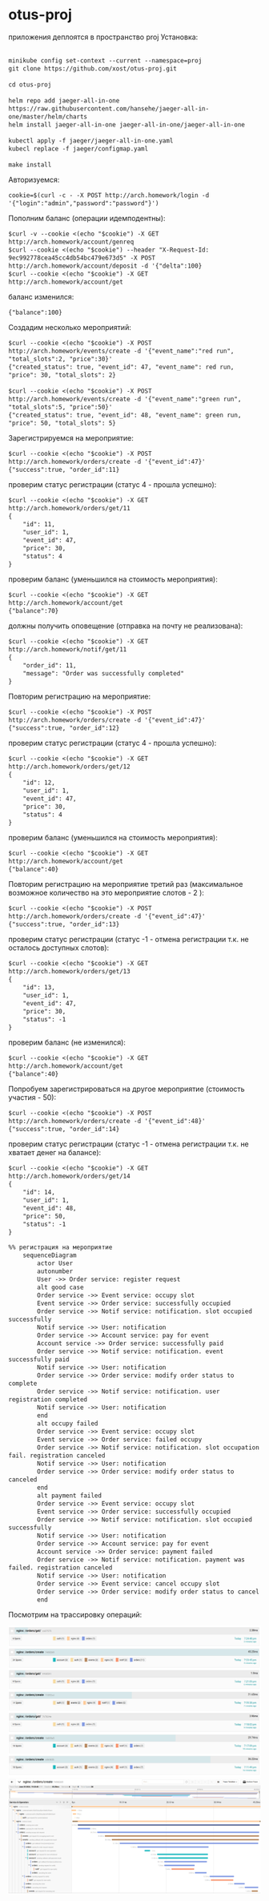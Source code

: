 # otus-proj


приложения деплоятся в пространство proj
Установка:
```

minikube config set-context --current --namespace=proj
git clone https://github.com/xost/otus-proj.git

cd otus-proj

helm repo add jaeger-all-in-one https://raw.githubusercontent.com/hansehe/jaeger-all-in-one/master/helm/charts
helm install jaeger-all-in-one jaeger-all-in-one/jaeger-all-in-one

kubectl apply -f jaeger/jaeger-all-in-one.yaml
kubecl replace -f jaeger/configmap.yaml

make install
```
Авторизуемся:
```
cookie=$(curl -c - -X POST http://arch.homework/login -d '{"login":"admin","password":"password"}')
```
Пополним баланс (операции идемподентны):
```
$curl -v --cookie <(echo "$cookie") -X GET http://arch.homework/account/genreq
$curl --cookie <(echo "$cookie") --header "X-Request-Id: 9ec992778cea45cc4db54bc479e673d5" -X POST http://arch.homework/account/deposit -d '{"delta":100}
$curl --cookie <(echo "$cookie") -X GET http://arch.homework/account/get
```
баланс изменился:
```
{"balance":100}
```
Cоздадим несколько мероприятий:
```
$curl --cookie <(echo "$cookie") -X POST http://arch.homework/events/create -d '{"event_name":"red run", "total_slots":2, "price":30}'
{"created_status": true, "event_id": 47, "event_name": red run, "price": 30, "total_slots": 2}

$curl --cookie <(echo "$cookie") -X POST http://arch.homework/events/create -d '{"event_name":"green run", "total_slots":5, "price":50}'
{"created_status": true, "event_id": 48, "event_name": green run, "price": 50, "total_slots": 5}
```
Зарегистрируемся на мероприятие:
```
$curl --cookie <(echo "$cookie") -X POST http://arch.homework/orders/create -d '{"event_id":47}'
{"success":true, "order_id":11}
```
проверим статус регистрации (статус 4 - прошла успешно):
```
$curl --cookie <(echo "$cookie") -X GET http://arch.homework/orders/get/11
{
	"id": 11,
	"user_id": 1,
	"event_id": 47,
	"price": 30,
	"status": 4
}
```
проверим баланс (уменьшился на стоимость мероприятия):
```
$curl --cookie <(echo "$cookie") -X GET http://arch.homework/account/get
{"balance":70}
```
должны получить оповещение (отправка на почту не реализована):
```
$curl --cookie <(echo "$cookie") -X GET http://arch.homework/notif/get/11
{
	"order_id": 11,
	"message": "Order was successfully completed"
}

```
Повторим регистрацию на мероприятие:
```
$curl --cookie <(echo "$cookie") -X POST http://arch.homework/orders/create -d '{"event_id":47}'
{"success":true, "order_id":12}
```
проверим статус регистрации (статус 4 - прошла успешно):
```
$curl --cookie <(echo "$cookie") -X GET http://arch.homework/orders/get/12
{
	"id": 12,
	"user_id": 1,
	"event_id": 47,
	"price": 30,
	"status": 4
}
```
проверим баланс (уменьшился на стоимость мероприятия):
```
$curl --cookie <(echo "$cookie") -X GET http://arch.homework/account/get
{"balance":40}
```
Повторим регистрацию на мероприятие третий раз (максимальное возможное количество на это мероприятие слотов - 2 ):
```
$curl --cookie <(echo "$cookie") -X POST http://arch.homework/orders/create -d '{"event_id":47}'
{"success":true, "order_id":13}
```
проверим статус регистрации (статус -1 - отмена регистрации т.к. не осталось доступных слотов):
```
$curl --cookie <(echo "$cookie") -X GET http://arch.homework/orders/get/13
{
	"id": 13,
	"user_id": 1,
	"event_id": 47,
	"price": 30,
	"status": -1
}
```
проверим баланс (не изменился):
```
$curl --cookie <(echo "$cookie") -X GET http://arch.homework/account/get
{"balance":40}
```
Попробуем зарегистрироваться на другое мероприятие (стоимость участия - 50):
```
$curl --cookie <(echo "$cookie") -X POST http://arch.homework/orders/create -d '{"event_id":48}'
{"success":true, "order_id":14}
```
проверим статус регистрации (статус -1 - отмена регистрации т.к. не хватает денег на балансе):
```
$curl --cookie <(echo "$cookie") -X GET http://arch.homework/orders/get/14
{
	"id": 14,
	"user_id": 1,
	"event_id": 48,
	"price": 50,
	"status": -1
}
```


```mermaid
%% регистрация на мероприятие
    sequenceDiagram
        actor User
        autonumber
        User ->> Order service: register request
        alt good case
        Order service ->> Event service: occupy slot
        Event service ->> Order service: successfully occupied
        Order service ->> Notif service: notification. slot occupied successfully
        Notif service ->> User: notification
        Order service ->> Account service: pay for event
        Account service ->> Order service: successfully paid
        Order service ->> Notif service: notification. event successfully paid
        Notif service ->> User: notification
        Order service ->> Order service: modify order status to complete
        Order service ->> Notif service: notification. user registration completed
        Notif service ->> User: notification
        end
        alt occupy failed
        Order service ->> Event service: occupy slot
        Event service ->> Order service: failed occupy
        Order service ->> Notif service: notification. slot occupation fail. registration canceled
        Notif service ->> User: notification
        Order service ->> Order service: modify order status to canceled
        end
        alt payment failed
        Order service ->> Event service: occupy slot
        Event service ->> Order service: successfully occupied
        Order service ->> Notif service: notification. slot occupied successfully
        Notif service ->> User: notification
        Order service ->> Account service: pay for event
        Account service ->> Order service: payment failed
        Order service ->> Notif service: notification. payment was failed. registration canceled
        Notif service ->> User: notification
        Order service ->> Event service: cancel occupy slot
        Order service ->> Order service: modify order status to cancel
        end
```

Посмотрим на трассировку операций:

![Список операций](/assets/traces.png "список")
![Трассировка операции регистрации на мероприятие](/assets/order_create_trace.png "трассировка")


